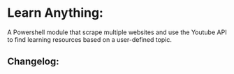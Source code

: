 # Learn Anything:

A Powershell module that scrape multiple websites and use the Youtube API to find learning resources based on a user-defined topic.

## Changelog: